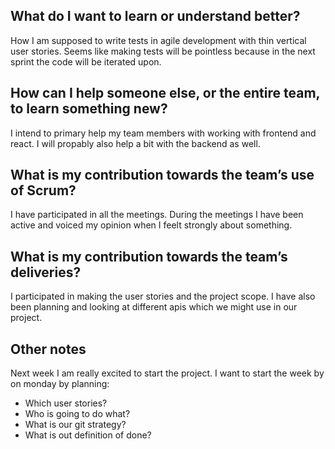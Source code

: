 ## What do I want to learn or understand better?
How I am supposed to write tests in agile development with thin vertical user stories.
Seems like making tests will be pointless because in the next sprint the code 
will be iterated upon. 

## How can I help someone else, or the entire team, to learn something new?
I intend to primary help my team members with working with frontend and react.
I will propably also help a bit with the backend as well.


## What is my contribution towards the team’s use of Scrum?
I have participated in all the meetings. During the meetings I have 
been active and voiced my opinion when I feelt strongly about something.

## What is my contribution towards the team’s deliveries?
I participated in making the user stories and the project scope. 
I have also been planning and looking at different apis which we might
use in our project.

## Other notes
Next week I am really excited to start the project. 
I want to start the week by on monday by planning: 
  - Which user stories?
  - Who is going to do what?
  - What is our git strategy?
  - What is out definition of done?


